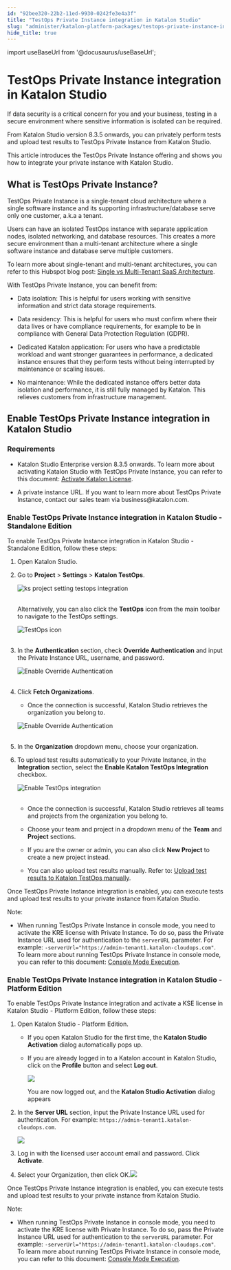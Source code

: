 ```yaml
---
id: "92bee320-22b2-11ed-9930-0242fe3e4a3f"
title: "TestOps Private Instance integration in Katalon Studio"
slug: "administer/katalon-platform-packages/testops-private-instance-integration-in-katalon-studio"
hide_title: true
---
```

import useBaseUrl from '@docusaurus/useBaseUrl';


# <a id="id" class="anchor_top_offset"/><a id="ariaid-title1" class="anchor_top_offset"/>TestOps Private Instance integration in <span xmlns="http://www.w3.org/1999/xhtml" className="ph">Katalon Studio</span> 

<p xmlns="http://www.w3.org/1999/xhtml" className="p">If data security is a critical concern for you and your business, testing in a secure environment where sensitive information is isolated can be required.</p> 
<p xmlns="http://www.w3.org/1999/xhtml" className="p">From <span className="ph">Katalon Studio</span> version 8.3.5 onwards, you can privately perform tests and upload test results to TestOps Private Instance from <span className="ph">Katalon Studio</span>.</p> 
<p xmlns="http://www.w3.org/1999/xhtml" className="p">This article introduces the TestOps Private Instance offering and shows you how to integrate your private instance with <span className="ph">Katalon Studio</span>.</p> 
    

## <a id="id_1" class="anchor_top_offset"/>What is TestOps Private Instance?

    
      
<p xmlns="http://www.w3.org/1999/xhtml" className="p">TestOps Private Instance is a single-tenant cloud architecture   where a single software instance and its supporting   infrastructure/database serve only one customer, a.k.a a   tenant.</p> 
      
<p xmlns="http://www.w3.org/1999/xhtml" className="p">Users can have an isolated TestOps instance with separate   application nodes, isolated networking, and database resources.   This creates a more secure environment than a multi-tenant   architecture where a single software instance and database serve   multiple customers.</p> 
      
<p xmlns="http://www.w3.org/1999/xhtml" className="p">To learn more about single-tenant and multi-tenant   architectures, you can refer to this Hubspot blog post: <a className="xref j-external-link" href="https://blog.hubspot.com/service/single-vs-multi-tenant-saas" target="_blank">Single     vs Multi-Tenant SaaS Architecture</a>.</p> 
      
<p xmlns="http://www.w3.org/1999/xhtml" className="p">With TestOps Private Instance, you can benefit from:</p> 
      
<ul xmlns="http://www.w3.org/1999/xhtml" className="ul">   <li className="li">     <p className="p">Data isolation: This is helpful for users working with sensitive       information and strict data storage requirements.</p>   </li>   <li className="li">     <p className="p">Data residency: This is helpful for users who must confirm where       their data lives or have compliance requirements, for example to be       in compliance with General Data Protection Regulation (GDPR).</p>   </li>   <li className="li">     <p className="p">Dedicated Katalon application: For users who have a predictable       workload and want stronger guarantees in performance, a dedicated       instance ensures that they perform tests without being interrupted       by maintenance or scaling issues.</p>   </li>   <li className="li">     <p className="p">No maintenance: While the dedicated instance offers better data       isolation and performance, it is still fully managed by Katalon.       This relieves customers from infrastructure management.</p>   </li> </ul> 
    
  

## <a id="id_2-d36c634d" class="anchor_top_offset"/>Enable TestOps Private Instance integration in Katalon Studio


### Requirements

<ul xmlns="http://www.w3.org/1999/xhtml" className="ul"><li className="li"><p className="p">Katalon Studio Enterprise version 8.3.5 onwards. To learn more about activating <span className="ph">Katalon Studio</span> with TestOps Private Instance, you can refer to this document: <a className="xref" href="/docs/administer/katalon-studio-enterprise-and-katalon-runtime-engine-license/activate-katalon-license#id_6">Activate Katalon License</a>.</p></li><li className="li"><p className="p">A private instance URL. If you want to learn more about TestOps Private Instance, contact our sales team via business@katalon.com.</p></li></ul> 

### <a id="id_2" class="anchor_top_offset"/>Enable TestOps Private Instance integration in Katalon Studio - Standalone Edition

<p xmlns="http://www.w3.org/1999/xhtml" className="p">To enable TestOps Private Instance integration in Katalon Studio - Standalone Edition, follow these steps:</p> 
<ol xmlns="http://www.w3.org/1999/xhtml" className="ol"><li className="li">     <p className="p">Open <span className="ph">Katalon Studio</span>.</p>   </li><li className="li">     <p className="p">Go to <strong className="ph b">Project</strong> &gt; <strong className="ph b">Settings</strong> &gt; <strong className="ph b">Katalon TestOps</strong>.</p>     <p className="p"> <img className="image" src={useBaseUrl("https://github.com/katalon-studio/docs-images/raw/master/katalon-studio/docs/testops-private-instance/KS-8.3.5-Open-TestOps-project-settings.png")} alt="ks project setting testops integration" /><br /><br />     </p>     <p className="p">Alternatively, you can also click the <strong className="ph b">TestOps</strong> icon from the main toolbar to navigate to the TestOps settings.</p>     <p className="p"> <img className="image" src={useBaseUrl("https://github.com/katalon-studio/docs-images/raw/master/katalon-studio/docs/testops-private-instance/KS-8.3.5-TestOps-icon.png")} width={500} alt="TestOps icon" /><br /><br />     </p>   </li><li className="li">     <p className="p">In the <strong className="ph b">Authentication</strong> section, check <strong className="ph b">Override Authentication</strong> and input the Private Instance URL, username, and password.</p>     <p className="p"> <img className="image" src={useBaseUrl("https://github.com/katalon-studio/docs-images/raw/master/katalon-studio/docs/testops-private-instance/KS-8.3.5-Override-authentication.png")} width={600} alt="Enable Override Authentication" /><br /><br />     </p>   </li><li className="li">     <p className="p">Click <strong className="ph b">Fetch Organizations</strong>.</p>     <ul className="ul"><li className="li">Once the connection is successful, Katalon Studio retrieves the organization you belong to.</li></ul>     <p className="p"> <img className="image" src={useBaseUrl("https://github.com/katalon-studio/docs-images/raw/master/katalon-studio/docs/testops-private-instance/KS-8.3.5-Successful-override-.png")} width={600} alt="Enable Override Authentication" /><br /><br />     </p>   </li><li className="li">     <p className="p">In the <strong className="ph b">Organization</strong> dropdown menu, choose your organization.</p>   </li><li className="li">     <p className="p">To upload test results automatically to your Private Instance, in the <strong className="ph b">Integration</strong> section, select the <strong className="ph b">Enable Katalon TestOps Integration</strong> checkbox.</p>     <p className="p"> <img className="image" src={useBaseUrl("https://github.com/katalon-studio/docs-images/raw/master/katalon-studio/docs/testops-private-instance/KS-8.3.5-Enable-TestOps-integration.png")} width={500} alt="Enable TestOps integration" /><br /><br />     </p>     <ul className="ul"><li className="li">         <p className="p">Once the connection is successful, Katalon Studio retrieves all teams and projects from the organization you belong to.</p>       </li><li className="li">         <p className="p">Choose your team and project in a dropdown menu of the <strong className="ph b">Team</strong> and <strong className="ph b">Project</strong> sections.</p>       </li><li className="li">         <p className="p">If you are the owner or admin, you can also click <strong className="ph b">New Project</strong> to create a new project instead.</p>       </li><li className="li">         <p className="p">You can also upload test results manually. Refer to: <a className="xref" href="/docs/analyze/reports/upload-test-reports/upload-test-results-from-katalon-studio-to-katalon-testops-manually#id_3">Upload test results to Katalon TestOps manually</a>.</p>       </li></ul>   </li></ol> 
<p xmlns="http://www.w3.org/1999/xhtml" className="p">Once TestOps Private Instance integration is enabled, you can execute tests and upload test results to your private instance from <span className="ph">Katalon Studio</span>.</p> 
<div xmlns="http://www.w3.org/1999/xhtml" className="p"><div className="note note note_note"><span className="note__title">Note:</span> 
    <ul className="ul"><li className="li">When running TestOps Private Instance in console mode, you need to activate the KRE license with Private Instance. To do so, pass the Private Instance URL used for authentication to the <code className="ph codeph">serverURL</code> parameter. For example: <code className="ph codeph">-serverUrl="https://admin-tenant1.katalon-cloudops.com"</code>. To learn more about running TestOps Private Instance in console mode, you can refer to this document: <a className="xref" href="/docs/execute/katalon-runtime-engine/command-line-syntax-in-katalon-runtime-engine#concept-1437">Console Mode Execution</a>.</li></ul>
  </div></div>

### <a id="id_2-04c84144" class="anchor_top_offset"/>Enable TestOps Private Instance integration in Katalon Studio - Platform Edition

<p xmlns="http://www.w3.org/1999/xhtml" className="p">To enable TestOps Private Instance integration and activate a KSE license in Katalon Studio - Platform Edition, follow these steps:</p> 
<ol xmlns="http://www.w3.org/1999/xhtml" className="ol"><li className="li">Open Katalon Studio - Platform Edition. <ul className="ul"><li className="li">         <p className="p">If you open Katalon Studio for the first time, the <strong className="ph b">Katalon Studio Activation</strong> dialog automatically pops up.</p>       </li><li className="li">         <p className="p">If you are already logged in to a Katalon account in Katalon Studio, click on the <strong className="ph b">Profile</strong> button and select <strong className="ph b">Log out</strong>.</p>         <p className="p"> <img className="image" width={400} src={useBaseUrl("/55f6c860-34a8-11ed-9930-0242fe3e4a3f.png")} /></p>         <p className="p">You are now logged out, and the <strong className="ph b">Katalon Studio Activation</strong> dialog appears</p></li></ul></li><li className="li">     <p className="p">In the <strong className="ph b">Server URL</strong> section, input the Private Instance URL used for authentication. For example: <code className="ph codeph">https://admin-tenant1.katalon-cloudops.com</code>.</p>     <p className="p">         <img className="image" width={500} src={useBaseUrl("/8d94c9a0-34a5-11ed-9930-0242fe3e4a3f.png")} /></p>   </li><li className="li">     <p className="p">Log in with the licensed user account email and password. Click <strong className="ph b">Activate</strong>.</p></li><li className="li"><p className="p">Select your Organization, then click <span className="ph uicontrol">OK</span>.<img className="image" width={500} src={useBaseUrl("/13f4a8d0-34a6-11ed-9930-0242fe3e4a3f.png")} /></p></li></ol> 
<p xmlns="http://www.w3.org/1999/xhtml" className="p">Once TestOps Private Instance integration is enabled, you can execute tests and upload test results to your private instance from <span className="ph">Katalon Studio</span>.</p> 
<div xmlns="http://www.w3.org/1999/xhtml" className="note note note_note"><span className="note__title">Note:</span> 
  <ul className="ul"><li className="li">When running TestOps Private Instance in console mode, you need to activate the KRE license with Private Instance. To do so, pass the Private Instance URL used for authentication to the <code className="ph codeph">serverURL</code> parameter. For example: <code className="ph codeph">-serverUrl="https://admin-tenant1.katalon-cloudops.com"</code>. To learn more about running TestOps Private Instance in console mode, you can refer to this document: <a className="xref" href="/docs/execute/katalon-runtime-engine/command-line-syntax-in-katalon-runtime-engine#concept-1437">Console Mode Execution</a>.</li></ul>
</div>
